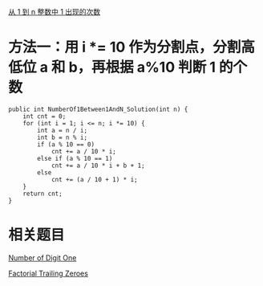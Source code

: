 [从 1 到 n 整数中 1 出现的次数](https://www.nowcoder.com/practice/bd7f978302044eee894445e244c7eee6?tpId=13&tqId=11184&tPage=1&rp=1&ru=/ta/coding-interviews&qru=/ta/coding-interviews/question-ranking)

# 方法一：用 i *= 10 作为分割点，分割高低位 a 和 b，再根据 a%10 判断 1 的个数

    public int NumberOf1Between1AndN_Solution(int n) {
        int cnt = 0;
        for (int i = 1; i <= n; i *= 10) {
            int a = n / i;
            int b = n % i;
            if (a % 10 == 0)
                cnt += a / 10 * i;
            else if (a % 10 == 1)
                cnt += a / 10 * i + b + 1;
            else
                cnt += (a / 10 + 1) * i;
        }
        return cnt;
    }

# 相关题目

[Number of Digit One](https://leetcode.com/problems/number-of-digit-one/)

[Factorial Trailing Zeroes](https://leetcode.com/problems/factorial-trailing-zeroes/)

